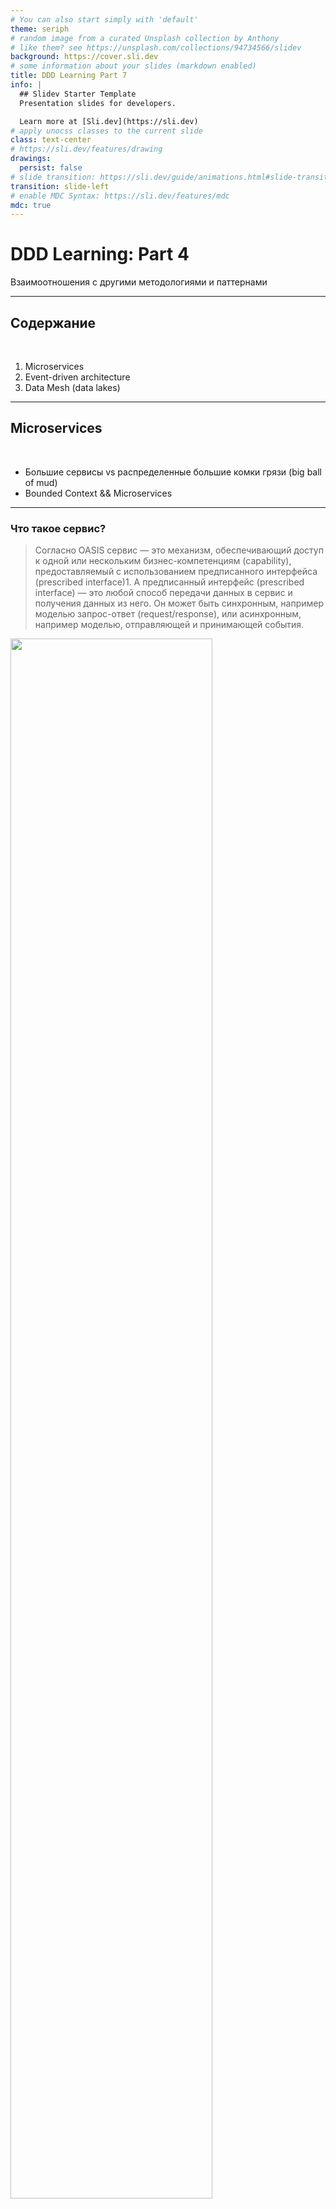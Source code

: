 ```yaml
---
# You can also start simply with 'default'
theme: seriph
# random image from a curated Unsplash collection by Anthony
# like them? see https://unsplash.com/collections/94734566/slidev
background: https://cover.sli.dev
# some information about your slides (markdown enabled)
title: DDD Learning Part 7
info: |
  ## Slidev Starter Template
  Presentation slides for developers.

  Learn more at [Sli.dev](https://sli.dev)
# apply unocss classes to the current slide
class: text-center
# https://sli.dev/features/drawing
drawings:
  persist: false
# slide transition: https://sli.dev/guide/animations.html#slide-transitions
transition: slide-left
# enable MDC Syntax: https://sli.dev/features/mdc
mdc: true
---
```


# DDD Learning: Part 4

Взаимоотношения с другими методологиями и паттернами

---

## Содержание

<br/>

1. Microservices
2. Event-driven architecture
3. Data Mesh (data lakes)

---

## Microservices

<br/>

- Большие сервисы vs распределенные большие комки грязи (big ball of mud) 
- Bounded Context && Microservices

---

### Что такое сервис?

> Согласно OASIS сервис — это механизм, обеспечивающий доступ к одной или нескольким бизнес-компетенциям (capability), 
> предоставляемый с использованием предписанного интерфейса (prescribed interface)1. А предписанный интерфейс 
> (prescribed interface) — это любой способ передачи данных в сервис и получения данных из него. Он может быть синхронным, 
> например моделью запрос-ответ (request/response), или асинхронным, например моделью, отправляющей и принимающей события.

<img src="./images/service.png" style="width: 80%; margin: 0 auto;">

---

### Что такое микросервис?

<br/>

> Поскольку сервис определяется своим публичным интерфейсом, микросервис — это сервис с публичным микроинтерфейсом (входной микродверью).


<br/>

**Наличие публичного микроинтерфейса:**

Упрощает понимание функции отдельного сервиса
интеграции с другими компонентами системы


<br/>

**Сокращение функциональности сервиса:**
ограничивает круг причин для его изменений
делает сервис более автономным для разработки, управления и масштабирования

---

### Serverless: Метод как Сервис (Method as a Service)

<img src="./images/services2.png" style="width: 80%; margin: 0 auto;">

> Поскольку это микросервисы с правильным поведением, каждый из них инкапсулирует свою базу данных. 
> Ни одному сервису не разрешен прямой доступ к базе данных другого сервиса, он возможен только через его публичный интерфейс

---

### Serverless: Метод как Сервис (Method as a Service)

> Сервисы должны работать вместе и синхронизировать изменения, вносимые каждым сервисом. То есть возникает необходимость 
> расширения интерфейсов сервисов, позволяющего учесть возникшие проблемы интеграции.

<img src="./images/services3.png" style="width: 40%; margin: 0 auto;">

---

### Цель проектирования

<br/>

Следование упрощенной эвристике декомпозиции, согласно которой каждым сервисом предоставляется только один метод, оказалось неоптимальным по многим причинам.

+ возникла необходимость расширения их публичных интерфейсов
+ каждый сервис оказался намного проще исходного, но в совокупности получающаяся система стала на несколько порядков сложнее.

<br/>

> Цель микросервисной архитектуры заключается в создании гибкой системы. Сосредоточение усилий проектирования на одном компоненте при игнорировании порядка его взаимодействия со всей остальной частью системы противоречит самому определению системы:
> - Набор взаимосвязанных элементов или устройств, работающих вместе.
> - Набор компьютерного оборудования и программ, используемых вместе для достижения определенной цели.

---

### Сложность системы

> В нашем контексте под локальной сложностью понимается сложность каждого отдельно взятого микросервиса, а под глобальной сложностью — сложность всей системы. Локальная сложность зависит от реализации сервиса, а глобальная сложность определяется взаимодействиями и зависимостями между сервисами.

<img src="./images/balance.png" style="width: 40%; margin: 0 auto;">

глобальную сложность -> монолит  
локальную сложность -> микросервисы-методы

---

### Микросервисы как «глубокие» сервисы (deep services)

> Верхний край прямоугольника является представлением функции модуля или сложности его публичного интерфейса. Чем шире прямоугольник, тем
> шире функциональность, а чем он у же, тем ограниченнее его функция и, следовательно, проще публичный интерфейс. Площадь прямоугольника является представлением логики модуля или реализации его функциональности.

<img src="./images/deep.png" style="width: 40%; margin: 0 auto;">

> Согласно этой модели эффективные модули глубоки: в простом публичном интерфейсе инкапсулируется сложная логика. Неудачные модули слишком мелки: в публичном интерфейсе мелкого модуля инкапсулируется гораздо меньшая сложность, чем в интерфейсе глубокого модуля.

---

### Микросервисы как «глубокие» сервисы (deep services)

<br/>

> Пример мелкого модуля: открытый интерфейс (сигнатура метода) и его логика (методы) абсолютно одинаковы. 
> Такой вот модуль вводит в систему лишние «подвижные детали» (moving parts), и, стало быть, вместо инкапсуляции сложности он добавляет совершенно непреднамеренную сложность (accidental complexity) ко всей системе.


<br/>

```
int AddTwoNumbers(int a, int b) {
    return a + b; 
}
```

---

### Микросервисы как глубокие модули

> понятие глубоких модулей отличается от микросервисов тем, что модулями могут обозначаться как логические, так и физические границы, тогда как микросервисы имеют строго физические границы

<img src="./images/balance2.png" style="width: 35%; margin: 0 auto;">

> По мере декомпозиции монолита на микросервисы стоимость внесения изменений снижается и достигает минимума при достижении уровня порогового значения. Но, если продолжить декомпозицию и выйти за пороговое значение, сервисы будут становиться все мельче и мельче, а их интерфейсы будут разрастаться. И тогда потребности в интеграции поднимут стоимость внесения изменений, а общая архитектура системы превратится в ужасающий распределенный большой ком грязи.

---

## Предметно-ориентированное проектирование и границы микросервисов


<br/>

> Применительно к микросервисам многие из паттернов предметно-ориентированного проектирования, 
> рассмотренные в предыдущих главах, связаны с границами: ограниченный контекст (**bounded context**) 
> является границей модели, поддомен ограничивает бизнес-компетенции (**capabilities**), а агрегаты (**aggregate**) и 
> объектызначения (**value object**) определяют границы транзакций.

---

### Ограниченные контексты

<img src="./images/context.png" style="width: 50%; margin: 0 auto;">

> И микросервисы, и ограниченные контексты определяются физическими границами. 
> Микросервисы как ограниченные контексты разрабатываются одной командой. Как и в ограниченных контекстах, 
> конфликтующие модели не могут быть реализованы в микросервисе, что приводит к усложнению интерфейсов. 
> Микросервисы, конечно же, являются ограниченными контекстами. Но работает ли эта связь наоборот?

Микросервисы (**yes**)-> ограниченные контексты  
Ограниченные контексты (**no**)-> микросервисы

> В одном и том же ограниченном контексте нельзя реализовать никакие конфликтующие модели.

---

### Ограниченные контексты

> Поддомены можно перемещать из одного ограниченного контекста в другой. Пока модели в поддоменах не конфликтуют, все альтернативные варианты декомпозиции (разбиения),
> являются вполне допустимыми ограниченными контекстами.

<img src="./images/context2.png" style="width: 50%; margin: 0 auto;">

> Разные декомпозиции для ограниченных контекстов мотивируются разными требованиями, например разным количественным составом и структурами команд разработчиков, зависимостями жизненного цикла и т. д.

---

### Ограниченные контексты

<br/>

> Безопасной считается область между ограниченными контекстами и микросервисами. В ней находятся допустимые варианты конструкции. Но если система не разбита на надлежащие ограниченные контексты или разбита за порогом микросервисов, то получится соответственно либо большой ком грязи, либо он же, но в распределенном виде.

<img src="./images/balance3.png" style="width: 50%; margin: 0 auto;">

---

### Агрегаты

<br/>


> Граница агрегата — самая узкая из всех возможных границ. Разбивать агрегат на несколько физических сервисов или ограниченных контекстов не только нерационально, но и приводит, к нежелательным последствиям.


<br/>

> Как и ограниченные контексты, границы агрегатов также часто рассматриваются в качестве определяющих границ микросервисов. Агрегат является неделимой единицей бизнес-функции, инкапсулирующей все сложности своих внутренних бизнес-правил, инвариантов и бизнес-логики.

Отдельный сервис следует рассматривать в контексте его взаимодействия с другими компонентами системы:
Осуществляет ли рассматриваемый агрегат обмен данными с другими агрегатами в своем поддомене?
Использует ли он объекты-значения совместно с другими агрегатами?
Насколько высока вероятность, что изменения бизнес-логики агрегата повлияют
  на другие компоненты поддомена и наоборот?

> Чем сильнее связь агрегата с другими сущностями его поддомена, тем в меньшей степени он будет считаться отдельным сервисом.
> В отдельных случаях использование агрегата в качестве сервиса приводит к модульному дизайну.

---

### Поддомены

> Более сбалансированный эвристический подход к разработке микросервисов заключается в подстраивании сервисов под границы поддоменов. 


<br/>

> С позиции предметной области поддомены конкретизируют бизнес-компетенции (capabilities) — т. е. то, чем этот бизнес занимается, — без объяснения того, как эти бизнес-компетенции реализуются. С технической точки зрения поддомены представляют собой наборы согласованных сценариев использования: использование одной и той же модели предметной области, работа с одними и теми же или тесно связанными данными и тесная функциональная взаимосвязь

<img src="./images/domain.png" style="width: 40%; margin: 0 auto;">

> Увязывание микросервисов с поддоменами — безопасный эвристический подход, позволяющий найти оптимальные решения для большинства микросервисов.

---

### Сокращение публичных интерфейсов микросервисов: Сервис с открытым протоколом

> Сервис с открытым протоколом (open-host service) отделяет модель ограниченного контекста предметной области от модели, используемой для интеграции с другими компонентами системы

> Внедрение модели, ориентированной на интеграцию, т. е. внедрение общедоступного языка (published language), снижает глобальную сложность системы.

это позволяет осуществлять дальнейшее развитие сервиса, не затрагивая при этом его потребителей
опубликованный язык выставляет на всеобщее обозрение куда более ограниченную модель

> Наличие более простого публичного интерфейса (функции) в качестве надстройки над той же самой реализацией (логикой) делает сервис «глубже» и способствует созданию более эффективной конструкции микросервиса.

<img src="./images/API.png" style="width: 40%; margin: 0 auto;">

---

### Предохранительный слой (anticorruption layer, ACL)

> Предохранительный слой (anticorruption layer, ACL) работает с точностью до наоборот, что позволяет снизить сложность интеграции сервиса с другими ограниченными контекстами. Традиционно предохранительный слой относится к защищаемому им ограниченному контексту

<br/>

> Cложность ограниченного контекста-потребителя отделена от сложности интеграции, которая помещается в ACL-сервис. Поскольку ограниченный контекст-потребитель сервиса работает с более удобной, ориентированной на интеграцию моделью, его открытый интерфейс сужается — он не отражает той сложности интеграции, которая предоставляется сервисом-поставщиком (producer).

<img src="./images/API2.png" style="width: 50%; margin: 0 auto;">

---

### Вывод

<br/>

> Все микросервисы являются ограниченными контекстами, но не все ограниченные контексты в обязательном порядке являются 
> микросервисами. По сути, микросервис определяет наименьшую допустимую границу сервиса, а ограниченный контекст защищает 
> согласованность охватываемой им модели и представляет самые широкие допустимые границы. Определение границ шире их 
> ограниченных контекстов приведет к появлению большого кома грязи, а если границы будут охватывать пространство меньше 
> микросервисов, то возникнет распределенный большой ком грязи.

---

## Event-driven architecture (Событийно-ориентированная архитектура)

<br/>

> Событийно-ориентированная архитектура часто связана с предметно-ориентированным проектированием. Ведь EDA основана на событиях, которые занимают видное место и в предметно-ориентированном проектировании (DDD), где имеются события предметной области, и в случае необходимости они даже используются в качестве источника данных в системе. Может возникнуть соблазн воспользоваться DDD-событиями в качестве основы для использования событийно-ориентированной архитектуры. Но стоит ли это делать?

<br/>

> События — это не какая-то секретная приправа, которую можно просто добавить в прежнюю систему и сделать ее слабо связанной и распределенной. Как раз-таки наоборот: опрометчивое применение EDA может превратить модульный монолит в распределенный большой ком грязи.

---

### Событийно-ориентированная архитектура

> В простом изложении событийно-ориентированная архитектура представляет собой архитектурный стиль, в котором компоненты системы взаимодействуют друг с другом асинхронно, обмениваясь сообщениями о событиях
> Компоненты могут подписываться на события, возникающие в системе, и соответствующим образом на них реагировать.

<img src="./images/event.png" style="width: 50%; margin: 0 auto;">

> Хотя и событийно-ориентированная архитектура, и «События как источник данных» основаны на событиях, эти два паттерна концептуально различаются. EDA относится к взаимодействию сервисов, а «События как источник данных» происходит внутри сервиса. События, разработанные при применении паттерна «События как источник данных», представляют переходы состояний (агрегатов в модели предметной области, основанной на событиях), реализованные в сервисе. Эти события нацелены на фиксацию нюансов бизнес-области и не предназначены для интеграции сервиса с другими компонентами системы.

---

### События: События, команды и сообщения

**Событие** — это сообщение, но сообщение — не обязательно событие. Существуют два типа сообщений:

- Событие Сообщение, описывающее уже произошедшее изменение.
- Команда Сообщение, предписывающее произвести изменение.

**Событие** — это то, что уже произошло, тогда как команда — это инструкция, предписывающая некое действие.

И события, и команды могут передаваться асинхронно в виде сообщений. 
Но **команда** может быть отклонена: получатель команды может отказаться от ее выполнения, например если команда недействительна или противоречит бизнес-правилам системы. 
А **событие** его получатель отменить не может. В нем описывается то, что уже произошло. Единственное, что можно сделать, чтобы отменить событие, — это выполнить компенсирующее действие — команду, наподобие того, как это делается в паттерне саги.

Поскольку событие описывает что-то, что уже произошло, название события должно быть сформулировано в прошедшем времени: например, **DeliveryScheduled** (доставка запланирована), **ShipmentCompleted** (отгрузка завершена) или **DeliveryConfirmed** (доставка подтверждена).

---

### События: Структура

Событие — это структура данных, которую можно сериализовать и передать с помощью выбранной платформы обмена сообщениями. Типичная схема события включает метаданные события и его полезную нагрузку (payload) — информацию, передаваемую событием:

```json
{
    "type": "delivery-confirmed",
    "event-id": "14101928-4d79-4da6-9486-dbc4837bc612", 
    "correlation-id": "08011958-6066-4815-8dbe-dee6d9e5ebac", 
    "delivery-id": "05011927-a328-4860-a106-737b2929db4e", 
    "timestamp": 1615718833,
    "payload": {
        "confirmed-by": "17bc9223-bdd6-4382-954d-f1410fd286bd",
        "delivery-time": 1615701406 
    }
}
```

---

### События: Уведомление (event notification) 

Это сообщение об изменении в предметной области, на которое будут реагировать другие компоненты.
К ним среди прочего можно отнести PaycheckGenerated (расчетный чек создан) и CampaignPublished (реклама опубликована).

Уведомление не должно быть излишне подробным: цель — уведомить заинтересованные стороны о событии, но уведомление не должно содержать всю информацию, необходимую подписчикам для проявления реакции на событие. Например:

```json
{
    "type": "paycheck-generated",
    "event-id": "537ec7c2-d1a1-2005-8654-96aee1116b72", "delivery-id": "05011927-a328-4860-a106-737b2929db4e", "timestamp": 1615726445,
    "payload": {
        "employee-id": "456123",
        "link": "/paychecks/456123/2021/01"
     }
}
```


---

### События: Уведомление (event notification)


```json
{
    "type": "paycheck-generated",
    "event-id": "537ec7c2-d1a1-2005-8654-96aee1116b72", "delivery-id": "05011927-a328-4860-a106-737b2929db4e", "timestamp": 1615726445,
    "payload": {
        "employee-id": "456123",
        "link": "/paychecks/456123/2021/01"
     }
}
```

<img src="./images/event2.png" style="width: 50%; margin: 0 auto;">

---

### События: Уведомление (event notification) 

Краткие уведомления могут быть предпочтительнее в целом ряде сценариев. Давайте более подробно рассмотрим два из них: безопасность и конкурентность.

**Безопасность.** Принуждение получателя к явному запросу подробной информации препятствует обмену конфиденциальной информацией через инфраструктуру обмена сообщениями и требует дополнительной авторизации подписчиков для доступа к данным.

**Конкурентность**. В силу асинхронной природы событийно-ориентированной интеграции информация, дошедшая до подписчиков, может уже оказаться устаревшей. Во избежание состояния гонки, если характер информации чувствителен к нему, актуальное состояние можно получить, сделав явный запрос.


---

### События: Передача состояния с помощью события (snapshot)

Сообщения передачи состояния с помощью события (Event-carried state transfer, ECST) уведомляют подписчиков об изменениях во внутреннем состоянии поставщика. В отличие от сообщений с уведомлением о событии, ECST-сообщения включают все данные, отражающие изменение состояния.

ECST-сообщения могут поступать в двух формах. Первая форма содержит полный срез состояния (snapshot) измененного объекта:

```json
{
    "type": "customer-updated",
    "event-id": "6b7ce6c6-8587-4e4f-924a-cec028000ce6", 
    "customer-id": "01b18d56-b79a-4873-ac99-3d9f767dbe61", 
    "timestamp": 1615728520,
    "payload": {
        "first-name": "Carolyn", "last-name": "Hayes",
        "phone": "555-1022",
        "status": "follow-up-set", "follow-up-date": "2021/05/08", "birthday": "1982/04/05", "version": 7
    } 
}
```

---

### События: Передача состояния с помощью события (diff)

ECST-сообщение, показанное в предыдущем примере, включает в себя полный снимок обновленного состояния клиента. При работе с большими структурами данных может оказаться целесообразным включать в ECST-сообщение только поля, подвергшиеся фактическим изменениям:

```json
{
    "type": "customer-updated",
    "event-id": "6b7ce6c6-8587-4e4f-924a-cec028000ce6", 
    "customer-id": "01b18d56-b79a-4873-ac99-3d9f767dbe61", 
    "timestamp": 1615728520,
    "payload": {
        "status": "follow-up-set", 
        "follow-up-date": "2021/05/10", 
        "version": 8
    } 
}
```

---

### События: Передача состояния с помощью события

<br/>

> Концептуально использование сообщений с передачей состояний с помощью события представляет собой механизм асинхронной репликации данных. Такой подход повышает отказоустойчивость системы, а это означает, что потребители получают возможность продолжать работу, даже если поставщик недоступен. Он также дает возможность повысить производительность компонентов, нацеленных на обработку данных из нескольких источников. Вместо запросов, посылаемых каждый раз в источники востребованных данных, все эти данные, как показано на рис. 15.4, можно кешировать локально.

<img src="./images/event3.png" style="width: 50%; margin: 0 auto;">

---

### События: События предметной области (domain event)

<br />

> В определенном смысле события предметной области одновременно похожи как на уведомления, так и на ECST-сообщения: в них не только дается описание важного события в бизнес-области, но и содержатся все характеризующие это событие данные. Несмотря на сходство, концепция у всех этих типов сообщений разная.

---

### События предметной области (domain event)

В событиях предметной области, как и в уведомлениях, дается описание изменения, произошедшего в бизнес-области поставщика события. И все же здесь есть два концептуальных различия.

События предметной области включают всю информацию, описывающую событие. Чтобы получить полную картину, потребителю не нужно предпринимать никаких дополнительных действий.
При моделировании в них вкладывается разный смысл. 

Уведомления разработаны с целью упростить интеграцию с другими компонентами. А события предметной области предназначены для моделирования и описания предметной области. События предметной области могут оказаться полезными, даже если в них не заинтересован ни один внешний потребитель. 

Это особенно актуально для систем с событиями как источником данных (Event Sourcing), где события предметной области используются для моделирования всех возможных переходов состояний.

---

### Типы событий: Пример

Рассмотрим следующие три способа представления события вступления в брак:

```json
eventNotification = {
    "type": "marriage-recorded", "person-id": "01b9a761", "payload": {
        "person-id": "126a7b61",
        "details": "/01b9a761/marriage-data" 
    }
};

ecst = {
    "type": "personal-details-changed", "person-id": "01b9a761",
    "payload": {
        "new-last-name": "Williams"
    }
};

domainEvent = {
    "type": "married", "person-id": "01b9a761", "payload": {
        "person-id": "126a7b61",
        "assumed-partner-last-name": true 
    }
};
```

---

### Проектирование событийно-ориентированной интеграции

---

#### Распределенный большой ком грязи

> Ограниченный контекст (bounded context) CRM (системы управления информацией о клиентах) реализован в виде модели предметной области, основанной на событиях (event-sourced domain model).

<img src="./images/service4.png" style="width: 60%; margin: 0 auto;">

---

#### Временнáя связанность (связанность по времени)

<img src="./images/service4.png" style="width: 50%; margin: 0 auto;">

Связанность ограниченных контекстов **AdsOptimization** и **Reporting** носит временнóй характер: она зависит от четкого порядка выполнения программы. 
Компонент **AdsOptimization** должен завершить свою обработку данных до запуска модуля **Reporting**. Если порядок выполнения программы будет обратным, в отчетность попадут противоречивые данные.

---

#### Временнáя связанность (связанность по времени)

Чтобы обеспечить необходимый порядок выполнения, программисты ввели в систему **Reporting** задержку. Эта пятиминутная задержка позволяет компоненту **AdsOptimization** завершить все необходимые вычисления. И все же нетрудно заметить, что все это не гарантирует правильный порядок выполнения:

**AdsOptimization** может быть перегружен и не сможет завершить обработку за пять минут.
Проблема с сетью может привести к задержке доставки входящих сообщений сервису **AdsOptimization**.
Компонент **AdsOptimization** может выйти из строя и прекратить обработку входящих сообщений.

<img src="./images/service4.png" style="width: 38%; margin: 0 auto;">

---

#### Функциональная связанность

<img src="./images/service4.png" style="width: 50%; margin: 0 auto;">

Ограниченные контексты **Marketing** и **AdsOptimization** подписывались на события предметной области **CRM**, из-за чего в них была реализована одна и та же проекция данных о клиентах.

---

#### Связанность на уровне реализации

<img src="./images/service4.png" style="width: 35%; margin: 0 auto;">

> Это уже более сложный тип связанности. Ограниченные контексты **Marketing** и **AdsOptimization** подписаны на все события предметной области, выдаваемые моделью **CRM**, основанной на событиях. Следовательно, изменения, вносимые в реализацию **CRM**, например добавление нового события предметной области 
> или изменение схемы существующего события, должны отражаться в обоих подписанных ограниченных контекстах! 
> 
> Невыполнение этого требования может привести к несогласованности данных. Например, если схема события изменится, логика проецирования, имеющаяся у подписчиков, не сработает. Если же в модель **CRM** добавляется новое событие предметной области, оно потенциально может повлиять на те модели, на которые оно проецируется, и, следовательно, его игнорирование приведет к проецированию несогласованного состояния.

---

### Реорганизация событийно-ориентированной интеграции

Чтобы устранить временнýю связанность контекстов **AdsOptimization** и **Reporting**, компонент **AdsOptimization** может публиковать уведомления о событиях, активизируя тем самым компонент **Reporting** для получения им необходимых данных.

<img src="./images/service5.png" style="width: 50%; margin: 0 auto;">


---

### Творческий подход к событийно-ориентированному проектированию

Правильное сопоставление типов событий с поставленными задачами делает получаемый в результате этого проект на несколько порядков менее связанным, более гибким и отказоустойчивым. 

**Предполагайте худшее**
  - Сеть будет медленной.
  - Серверы выйдут из строя в самый неподходящий момент.
  - События будут поступать не по порядку.
  - События будут дублироваться.

---

### Творческий подход к событийно-ориентированному проектированию

**Решения**
  - Для надежной публикации сообщений воспользуйтесь паттерном «Ящик исходящих сообщений» (outbox pattern).
  - При публикации сообщений убедитесь, что подписчики смогут избавиться от дубликатов сообщений, а также выявить и переупорядочить неупорядоченные сообщения.
  - При оркестровке трансграничных контекстных процессов, требующих выполнения компенсирующих действий, воспользуйтесь сагой и диспетчером процессов.

---

### Используйте публичный интерфейс и приватные события

При проектировании публичных интерфейсов ограниченных контекстов используйте различные типы событий. Сообщения передачи состояния с помощью события позволяют привести модель реализации к более компактной форме, которая передает потребителям только востребованную ими информацию.

Для еще большей минимизации открытого интерфейса можно воспользоваться уведомлениями о событиях.

---

### Оценивайте требования к согласованности

При проектировании событийно-ориентированного обмена данными в качестве еще одной составляющей эвристического подхода к выбору типа сообщений следует оценивать требования к согласованности ограниченных контекстов:

- Если компоненты могут довольствоваться данными, согласованными по принципу согласованности в конечном счете (eventual consistency), используйте сообщения передачи состояния с помощью события (ECST-сообщения).
- Если потребителю необходимо прочитать последние изменения в состоянии поставщика сообщения, выдайте сообщение с уведомлением о событии с возможностью отправки последующего запроса на получение актуального состояния поставщика.

---

### Вывод

Уведомление о том, что произошло что-то важное, но требующее от потребителя явного запроса дополнительной информации у поставщика уведомления.
Передача состояния с помощью события (**ECST**) Механизм репликации данных на основе сообщений. 
Каждое событие содержит срез состояния, которым можно воспользоваться для поддержания локального кеша данных поставщика.
Событие предметной области Сообщение с описанием события в предметной области поставщика.

Использование неподходящих типов событий приведет к разрушению системы на основе EDA-архитектуры, 
невольно превратив ее в большой ком грязи.

Чтобы выбрать для интеграции правильный тип событий, нужно оценить требования согласованности ограниченных контекстов и проявить осмотрительность 
в раскрытии подробностей их реализации. Следует разработать четкий набор публичных и приватных событий. 
И наконец, следует обеспечить доставку системой сообщений даже в случае технических проблем и сбоев.

---
layout: intro
background: https://cover.sli.dev
class: text-center
---

### Глава 16. Сеть данных (Data Mesh)

---

### OLAP && OLTP

<img src="https://media.geeksforgeeks.org/wp-content/uploads/20230501182611/Difference-between-OLAP-and-OLTP-in-DBMS-1.webp" style="width: 75%; margin: 0 auto;">

---

### OLAP && **OLTP && DDD**

<br />

> Транзакционные модели (OLTP) строятся вокруг различных сущностей из предметной области системы, реализуя их жизненные циклы и организуя их взаимодействие друг
с другом.

<br />

<img src="./images/tables.png" style="width: 55%; margin: 0 auto;" />

---

### **OLAP** && OLTP && **DDD**

<br />

#### Таблица фактов

- представляют собой уже произошедшую деловую активность
- отсутствует стилистическое требование называть их глаголами в прошедшем времени
- факты представляют собой действия в рамках бизнес-процессов
- никогда не удаляются и не изменяются

<img src="./images/fact_table.png" style="width: 75%; margin: 0 auto;">

---

### **OLAP** && OLTP && **DDD**

#### Таблица измерений

> Если факт представляет собой бизнес-процесс или действие
(выражаемое глаголом), то измерение дает описание факта (со свойствами прилагательного).  
> Измерения предназначены для описания атрибутов фактов, и на них ссылаются как
на внешний ключ из таблицы фактов в таблицу измерений.

<img src="./images/table2.png" style="width: 45%; margin: 0 auto;">

---

### **OLAP** && OLTP && **DDD**

<br />

#### Аналитические модели (многие к одному)

<br />

<img src="./images/table3.png" style="width: 55%; margin: 0 auto;">

---

### **OLAP** && OLTP && **DDD**

<br />

#### Аналитические модели (снежинка)

<img src="./images/table4.png" style="width: 55%; margin: 0 auto;">

---

### Хранилище данных — Data Warehouse

<br />

> Сначала данные извлекаются из всех рабочих систем предприятия, а затем эти исходные данные трансформируются в аналитическую модель и полученный результат
загружается в базу данных, ориентированную на анализ этих данных. Именно эта
база данных и является хранилищем данных (data warehouse).

<img src="./images/dw.png" style="width: 65%; margin: 0 auto;">

---

### Хранилище данных — витрины данных

<br />

<img src="./images/dw2.png" style="width: 60%; margin: 0 auto;">

---

### Озеро данных — Data Lake

<br />

<img src="./images/dl.png" style="width: 75%; margin: 0 auto;">

---

### Проблемы архитектур хранилища данных и озера данных

<br />

- много данных
- частота изменений
- разные команды (коммуникации)

---

### Сеть данных (Data mesh)

<br />

> Архитектура сети данных (data mesh) в некотором смысле представляет собой
предметно-ориентированное проектирование применительно к аналитическим данным. Поскольку различные DDD-паттерны устанавливают границы и защищают свое содержимое, 
архитектура сети данных (data mesh) определяет и защищает гра- ницы модели аналитических данных.

**Архитектура сети данных (data mesh) основана на четырех основных принципах:**

- разбиение данных по предметным областям
- рассмотрение данных как продукта
- обеспечение автономии
- построение экосистемы

---

### Data mesh: Разбиение данных по предметным областям

<br />

> Подходы, используемые как в хранилище данных, так и в озере данных, направлены на объединение всех данных предприятия в одну большую модель. Полученная
аналитическая модель неэффективна по тем же причинам, что и транзакционная
модель в масштабах всего предприятия. Кроме того, сбор данных со всех систем
в одном месте приводит к стиранию границ владения различными элементами
данных.

<br />

<img src="./images/dm.png" style="width: 35%; margin: 0 auto;">

---

### Data mesh: Данные как продукт

<br />

> Классические архитектуры управления данными затрудняют исследование, понимание и выборку качественных аналитических данных. Особенно остро это проявляется при использовании озер данных (data lakes).

<img src="./images/dm3.png" style="width: 45%; margin: 0 auto;">

- Должны быть легко обнаруживаемые нужные эндпоинты: порты вывода данных.
- Аналитические эндпоинты должны иметь четко определенную схему, содержащую описание обслуживаемых данных и их формат.
- Аналитические данные должны быть достоверными + SLA
- версионирование

---

### Data mesh: Обеспечение автономии

<br />

- Унификация, разбивка по контекстам, платформа, продуктовый подход
---

### Data mesh: Построение экосистемы

<br />

> Группа управления отвечает за определение правил, обеспечивающих работоспособную и функционально совместимую экосистему.

<img src="./images/dm4.png" style="width: 45%; margin: 0 auto;">

---

### Совмещение сети данных (data mesh) и предметно-ориентированного проектирования

- для разработки аналитических моделей необходимы единый язык
  (ubiquitous language) и полученные знания о предметной области
- предоставление данных ограниченного контекста в модели, отличной
  от его транзакционной модели, является паттерном сервиса с открытым протоколом (open-host service). В этом случае аналитическая модель является дополнительным опубликованным языком (published language).
- CQRS упрощает создание нескольких моделей одних и тех же данных. Им можно
  воспользоваться для преобразования транзакционной модели в аналитическую модель

<img src="./images/dm5.png" style="width: 45%; margin: 0 auto;">

---

### Итоги

<img src="./images/solve.png" style="width: 48%; margin: 0 auto;">

---

### Applying DDD: A Case Study

<br />

> Оптимизация маркетинга, передача на аутсорс

<img src="./images/case.png" style="width: 45%; margin: 0 auto;">

Требуется:

- Систему управления договорами и интеграцией с внешними издателями.
- Каталог для наших дизайнеров для управления креативными материалами.
- Решение для управления рекламными кампаниями.

---

### Ограниченный контекст № 1: Маркетинг

<br />

<img src="./images/case.png" style="width: 45%; margin: 0 auto;">

Итого: 
- Агентство, компания, размещение, воронка, издатель: каждое
  существительное в требованиях было провозглашено как агрегат.
- Монолит
- 1 контекст
- active record в рамках 1 транзакции
- единый язык

---

### Ограниченный контекст № 2: CRM

<br />

> Нашим агентам по продажам требовалась надежная система управления информацией
о клиентах (CRM), чтобы управлять лидами и их жизненным циклом.

- CRM должна была собирать всех входящих лидов, группировать их по разным параметрам и распределять по отделам продаж по всему миру.

Итого:

- Еще больше «агрегатов»!

Минусы:

- часто к именам этих «агрегатов» добавляются неудобные префиксы: например, CRMLead и MarketingLead, MarketingCampaign и CRMCampaign

Вывод:

- добавить контексты

---

### Ограниченный контекст № 2: CRM

<br />

<img src="./images/case.png" style="width: 45%; margin: 0 auto;">

- Разбили монолит на 2 сервиса
- Каждая транзакция будет влиять только на один экземпляр агрегата.
- Вместо объектно-реляционного отображения (object-relational mapping, ORM)
  каждый агрегат самостоятельно будет определять область действия транзакции.
- Сервисный слой сядет на очень строгую диету, а вся бизнес-логика будет реструктурирована в соответствующие агрегаты.

P.S. Часть логики перенесена на хранимки в БД

---

### Вавилонская башня 2.0

<br />

> Данная ситуация породила неявный ограниченный контекст, граница которого рас-
секала одну из наших самых сложных бизнес-сущностей: Lead (т. е. потенциально-
го клиента, лида).

<br />

> В результате две команды работали над одним и тем же бизнес-компонентом и реа-
лизовывали тесно связанные функции, но с минимальным взаимодействием между ними

- Модели были несовместимы
- Исчезло общее понимание
- Знания дублировались
- одни и те же правила применялись по два раза
- при каждом вынужденном изменении логики реализация тут же утрачивала синхронизацию
- проект не был сдан вовремя и был полон ошибок

<br />

> Единственным выходом из всей этой неразберихи была полная переделка агрегата
Lead, на этот раз с правильными границами, что и было нами сделано пару лет
спустя

---

### Более широкий взгляд на предметно-ориентированное проектирование

<br />

<img src="./images/solve2.png" style="width: 75%; margin: 0 auto;">

---

### Ограниченный контекст № 3: Обработчики событий

<br />

> При каждой необходимости модернизировать процесс обработки входящих клиентских событий нам приходилось вносить
изменения как в контекст маркетинга, так и в контекст CRM.

> Поскольку концептуально этот процесс не принадлежал ни к одному из этих контекстов, мы решили выделить всю эту логику в отдельный ограниченный контекст

<img src="./images/solve3.png" style="width: 45%; margin: 0 auto;">

Итого

- support domain
- слоистая архитектура
- несколько простых транзакционных сценариев

---

### Ограниченный контекст № 3: Обработчики событий

<img src="./images/solve3.png" style="width: 45%; margin: 0 auto;">

Проблемы:

- бизнес-аналитики (BI) попросили ввести несколько флагов
  - один флаг для обозначения нового контакта
  - один для обозначения различных событий (наступивших впервые и т.д.)

> В конечном итоге эти простые флаги превратились в настоящую бизнес-логику со
сложными правилами и инвариантами. То, что начиналось как транзакционный
сценарий (transaction script), превратилось в полноценный основной поддомен бизнеса.

---

### Ограниченный контекст № 3: Обработчики событий

<img src="./images/solve3.png" style="width: 45%; margin: 0 auto;">

Итого:

- большой ком грязи
- Каждая модификация кодовой базы обходилась все дороже и дороже
- качество падало

> Мы преобразовали логику обработчиков событий в модель предметной области
> основанной на событиях, с другими ограниченными контекстами, подписавшимися на ее
события.

---

### Ограниченный контекст № 4: Бонусы

> Однажды менеджеры отдела продаж попросили нас автоматизировать простую, но
весьма утомительную процедуру, выполняемую ими вручную: расчет комиссионных для торговых агентов.

<img src="./images/solve4.png" style="width: 25%; margin: 0 auto;">

> Как только процесс стал автоматизированным, у всех в компании возник к нему
творческий подход.

- Кодовая база снова начала превращаться в неуправляемый ком грязи.

---

### Ограниченный контекст № 4: Проектирование: Дубль два

- Единый язык
- Классическое понимание предметно-ориентированного проектирования

<img src="./images/solve5.png" style="width: 75%; margin: 0 auto;">

---

### Ограниченный контекст № 5: Центр маркетинга

> Наше руководство искало новое прибыльное направление. Решено было попробовать использовать нашу способность создавать огромное количество лидов и продавать их более мелким клиентам, с которыми мы раньше не работали. Этот проект
получил название «Центр маркетинга».

<img src="./images/solve6.png" style="width: 30%; margin: 0 auto;">

- модель предметной области (основанную на событиях)
- CQRS

> Несмотря на то что бизнес считал центр маркетинга основным поддоменом, в нем
не было особой технической сложности. За всей этой сложной архитектурой стояла
очень простая бизнес-логика, настолько простая, что ее можно было реализовать
с помощью простых активных записей.

> Техническая сложность оказалась намного выше бизнес-сложности

---

### Единый язык

- В начале нашего пути используемая система маркетинга была далека от совершенства. Но надежный единый язык компенсировал архитектурные недостатки
  и позволил нам достичь целей проекта.
- В контексте CRM мы потерпели фиаско. Совершенно непреднамеренно мы стали пользоваться двумя языками, описывающими одну и ту же область бизнеса
- Проект обработки событий начинался как простой вспомогательный поддомен,
  и мы не вкладывались в единый язык. Потом, когда сложность начала расти, мы
  горько пожалели об этом. Если бы все начать с единого языка, на проект ушло
  бы гораздо меньше времени.
- В проекте бонусов бизнес-логика усложнилась на несколько порядков, но единый язык позволил гораздо раньше заметить необходимость изменения стратегии реализации.

---

### Поддомены

> Как уже говорилось в главе 1, существуют три типа поддоменов — основной (core),
вспомогательный (supporting) и универсальный (generic), — и важно определить,
какие именно поддомены следует задействовать при разработке решения.

---

### Поддомены

В Marketnovus наблюдались практически все возможные
комбинации изменений типов поддоменов:

- И обработка событий, и бонусы начинались как вспомогательные поддомены
  (Supporting Subdomain), но как только были обнаружены способы монетизации
  этих процессов, они стали нашими основными поддоменами (Core Subdomains).
- В контексте маркетинга был внедрен свой собственный креативный каталог.
  В этом не было ничего особенного или сложного. Но через несколько лет вышел
  проект с открытым исходным кодом, предлагавший еще более широкий спектр
  возможностей по сравнению с тем, что у нас было изначально. Как только наша
  реализация была заменена этим продуктом, вспомогательный поддомен (Sup-
  porting Subdomain) превратился в универсальный (Generic).

---

### Поддомены

В Marketnovus наблюдались практически все возможные
комбинации изменений типов поддоменов:

- В контексте CRM у нас был алгоритм, позволявший выявлять наиболее перспективные лиды. Со временем дорабатывали этот поддомен и пробовали разные
  реализации, но в итоге все заменили моделью машинного обучения, работающей в управляемой службе облачного поставщика. С технической точки зрения
  основной (Core) поддомен стал универсальным (Generic).
- Как уже было показано, наша система центра маркетинга вначале считалась
  основным поддоменом, но в итоге стала вспомогательным, поскольку конкурентное преимущество находилось в совершенно другом измерении.

---

### Границы ограниченных контекстов

В компании Marketnovus нами было испробовано довольно-таки большое количество стратегий выявления границ ограниченных контекстов:

- Лингвистические границы: мы разделили наш первоначальный монолит на контексты маркетинга и CRM, чтобы защитить их единые языки.
- Границы на основе поддоменов: многие из наших поддоменов были реализованы в своих собственных ограниченных контекстах; например, обработчики событий и бонусы.
- Границы на основе сущностей: как уже ранее говорилось, этот подход имел
  в проекте центра маркетинга весьма ограниченный успех, но работал в других
  проектах.
- Суицидальные границы: как вы, наверное, помните, в начальной реализации
  проекта CRM мы разбили агрегат на два разных ограниченных контекста.

---

### Выводы по выводам

- Чтобы узнать о предметной области как можно больше, мы всегда совместно
  с экспертами предметной области начинали с создания единого языка.
- В случае конфликтующих моделей мы разбивали решение на ограниченные
  контексты, следуя при этом лингвистическим границам единого языка.
- В каждом ограниченном контексте мы определяли границы поддоменов и их
  типы.
- Для каждой подобласти мы выбрали стратегию реализации, используя эвристику тактического проектирования.
- Мы сверяли первоначальные типы подобластей с теми, что были получены
  в результате тактического проектирования. В случае несоответствия типов мы
  обсуждали их с представителями бизнеса. Иногда этот диалог приводил к изменению требований, поскольку мы могли предоставить владельцам продукта новый взгляд на проект.
- По мере приобретения дополнительных знаний в предметной области и в случае
  необходимости мы разбивали ограниченные контексты на контексты с более
  узкими границами.
